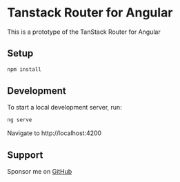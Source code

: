 # Tanstack Router for Angular

This is a prototype of the TanStack Router for Angular

## Setup

```sh
npm install
```

## Development

To start a local development server, run:

```bash
ng serve
```

Navigate to http://localhost:4200

## Support

Sponsor me on [GitHub](https://github.com/sponsors/brandonroberts)